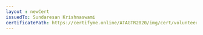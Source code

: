 ```yaml
--- 
layout : newCert 
issuedTo: Sundaresan Krishnaswami
certificatePath: https://certifyme.online/ATAGTR2020/img/cert/volunteer/SundaresanKrishnaswami_8d2cd.png
--- 
```

